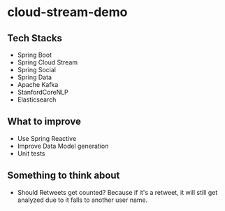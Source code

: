 # cloud-stream-demo

## Tech Stacks
- Spring Boot
- Spring Cloud Stream
- Spring Social
- Spring Data
- Apache Kafka
- StanfordCoreNLP
- Elasticsearch

## What to improve
- Use Spring Reactive
- Improve Data Model generation
- Unit tests

## Something to think about
- Should Retweets get counted? Because if it's a retweet, it will still get analyzed due to it falls to another user name.